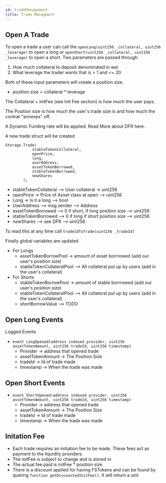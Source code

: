 ```yaml
---
id: tradeManagement
title: Trade Managment
---
```


## Open A Trade

To open a trade a user can call the `openLong(uint256 _collateral, uint256 _leverage)` to open a long or `openShort(uint256 _collateral, uint256 _leverage)` to open a short. Two parameters are passed through.

1. How much collateral to deposit denominated in wei
2. What leverage the trader wants that is > 1 and <= 20

Both of these input parameters will create a position size.

- position size = collateral \* leverage

The Collateral + initFee (see Init Fee section) is how much the user pays.

The Position size is how much the user's trade size is and how much the contrat "annexes" off.

A Dynamic Funding rate will be applied. Read More about DFR here.

A new trade struct will be created

```
Storage.Trade(
            stableTokenCollateral,
            openPrice,
            long,
            userAddress,
            assetTokenBorrowed,
            stableTokenBorrowed,
            newShares
        );
```

- stableTokenCollateral --> User collateral -> uint256
- openPrice -> Price of Asset class at open --> uint256
- Long -> Is it a long --> bool
- UserAddress --> msg.sender --> Address
- assetTokenBorrowed --> 0 if short, if long position size --> uint256
- stableTokenBorrowed --> 0 if long if short position size --> uint256
- newShares --> see DFR --> uint256

To read this at any time call `tradeIdToTrade(uint256 _tradeId)`

Finally global variables are updated

- For Longs
  - assetTokenBorrowPool -> amount of asset borrrowed (add our user's position size)
  - stableTokenCollateralPool --> All collateral put up by users (add in the user's collateral)
- For Shorts
  - stableTokenBorrowPool -> amount of stable borrrowed (add our user's position size)
  - stableTokenCollateralPool --> All collateral put up by users (add in the user's collateral)
  - shortBorrowValue --> TODO

## Open Long Events

Logged Events

- `event LongOpened(address indexed provider, uint256 assetTokenAmount, uint256 tradeId, uint256 timestamp)`
  - Provider -> address that opened trade
  - assetTokenAmount -> The Position Size
  - tradeId -> Id of trade made
  - timestamp -> When the trade was made

## Open Short Events

- `event ShortOpened(address indexed provider, uint256 assetTokenAmount, uint256 tradeId, uint256 timestamp)`
  - Provider -> address that opened trade
  - assetTokenAmount -> The Position Size
  - tradeId -> Id of trade made
  - timestamp -> When the trade was made

## Initation Fee

- Each trade requires an initiation fee to be made. These fees act as payment to the liquidity providers.
- The initFee is subject to change and is stored in
- The actual fee paid is initFee \* position size
- There is a discount applied for having FSTokens and can be found by quering `function getDiscountedInitFee()`. It will return a uint
